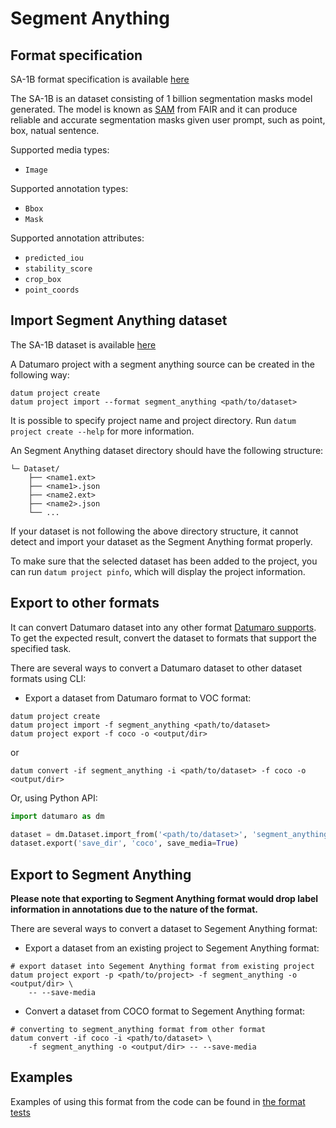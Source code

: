 # Segment Anything

## Format specification

SA-1B format specification is available [here](https://github.com/facebookresearch/segment-anything#dataset)

The SA-1B is an dataset consisting of 1 billion segmentation masks model generated.
The model is known as [SAM](https://ai.facebook.com/research/publications/segment-anything/) from FAIR and
it can produce reliable and accurate segmentation masks given user prompt,
such as point, box, natual sentence.

Supported media types:

- `Image`

Supported annotation types:
- `Bbox`
- `Mask`

Supported annotation attributes:

- `predicted_iou`
- `stability_score`
- `crop_box`
- `point_coords`

## Import Segment Anything dataset

The SA-1B dataset is available [here](https://ai.facebook.com/datasets/segment-anything-downloads/)

A Datumaro project with a segment anything source can be created in the following way:

```console
datum project create
datum project import --format segment_anything <path/to/dataset>
```

It is possible to specify project name and project directory. Run
`datum project create --help` for more information.

An Segment Anything dataset directory should have the following structure:

<!--lint disable fenced-code-flag-->

```
└─ Dataset/
    ├── <name1.ext>
    ├── <name1>.json
    ├── <name2.ext>
    ├── <name2>.json
    └── ...
```

If your dataset is not following the above directory structure,
it cannot detect and import your dataset as the Segment Anything format properly.

To make sure that the selected dataset has been added to the project, you can
run `datum project pinfo`, which will display the project information.

## Export to other formats

It can convert Datumaro dataset into any other format [Datumaro supports](/docs/data-formats/supported_formats/).
To get the expected result, convert the dataset to formats
that support the specified task.

There are several ways to convert a Datumaro dataset to other dataset formats
using CLI:

- Export a dataset from Datumaro format to VOC format:

```console
datum project create
datum project import -f segment_anything <path/to/dataset>
datum project export -f coco -o <output/dir>
```

or

```console
datum convert -if segment_anything -i <path/to/dataset> -f coco -o <output/dir>
```

Or, using Python API:

```python
import datumaro as dm

dataset = dm.Dataset.import_from('<path/to/dataset>', 'segment_anything')
dataset.export('save_dir', 'coco', save_media=True)
```

## Export to Segment Anything

**Please note that exporting to Segment Anything format would drop label information in annotations due to the nature of the format.**

There are several ways to convert a dataset to Segement Anything format:

- Export a dataset from an existing project to Segement Anything format:
```console
# export dataset into Segement Anything format from existing project
datum project export -p <path/to/project> -f segment_anything -o <output/dir> \
    -- --save-media
```

- Convert a dataset from COCO format to Segement Anything format:
```console
# converting to segment_anything format from other format
datum convert -if coco -i <path/to/dataset> \
    -f segment_anything -o <output/dir> -- --save-media
```

## Examples

Examples of using this format from the code can be found in
[the format tests](https://github.com/openvinotoolkit/datumaro/blob/develop/tests/unit/data_formats/test_segment_anything_format.py)
